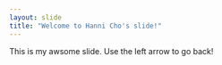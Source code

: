 ```yaml
---
layout: slide
title: "Welcome to Hanni Cho's slide!"
---
```

This is my awsome slide.
Use the left arrow to go back!